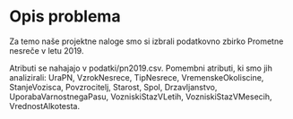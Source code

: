 # Opis problema

Za temo naše projektne naloge smo si izbrali podatkovno zbirko Prometne nesreče v letu 2019.

Atributi se nahajajo v podatki/pn2019.csv.
Pomembni atributi, ki smo jih analizirali: UraPN, VzrokNesrece, TipNesrece, VremenskeOkoliscine, StanjeVozisca, Povzrocitelj, Starost, Spol, Drzavljanstvo, UporabaVarnostnegaPasu, VozniskiStazVLetih, VozniskiStazVMesecih, VrednostAlkotesta.
